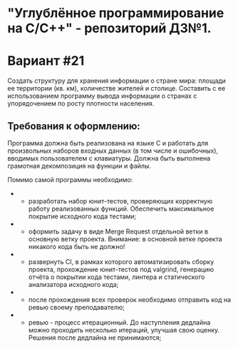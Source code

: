 # "Углублённое программирование на C/С++" - репозиторий ДЗ№1.

# Вариант #21
Создать структуру для хранения информации о стране мира: площади ее территории (кв. км), количестве жителей и столице. Составить с ее использованием программу вывода информации о странах с упорядочением по росту плотности населения.


## Требования к оформлению:
Программа должна быть реализована на языке C и работать для произвольных наборов входных данных (в том числе и ошибочных), вводимых пользователем с клавиатуры. Должна быть выполнена грамотная декомпозиция на функции и файлы.

Помимо самой программы необходимо:

* - разработать набор юнит-тестов, проверяющих корректную работу реализованных функций. Обеспечить максимальное покрытие исходного кода тестами;
* - оформить задачу в виде Merge Request отдельной ветки в основную ветку проекта.
  Внимание: в основной ветке проекта никакого кода быть не должно!
* - развернуть CI, в рамках которого автоматизировать сборку проекта, прохождение юнит-тестов под valgrind, генерацию отчёта о покрытии кода тестами, линтера и статического анализатора исходного кода;
* - после прохождения всех проверок необходимо отправить код на ревью своему преподавателю;
* - ревью - процесс итерационный. До наступления дедлайна можно проходить несколько итераций, улучшая свою оценку. Решения после дедлайна не принимаются;
